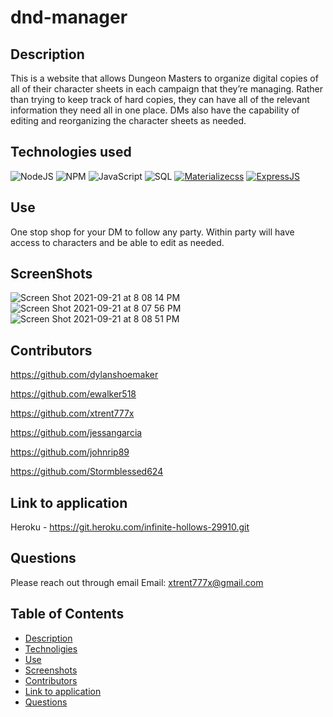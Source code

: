 # dnd-manager

## Description

This is a website that allows Dungeon Masters to organize digital copies of all of their character sheets in each campaign that they’re managing.  Rather than trying to keep track of hard copies, they can have all of the relevant information they need all in one place.  DMs also have the capability of editing and reorganizing the character sheets as needed.

## Technologies used

![NodeJS](https://img.shields.io/badge/node.js-%2343853D.svg?style=for-the-badge&logo=node.js&logoColor=white)
![NPM](https://img.shields.io/badge/NPM-%23000000.svg?style=for-the-badge&logo=npm&logoColor=white)
![JavaScript](https://img.shields.io/badge/javascript-%23323330.svg?style=for-the-badge&logo=javascript&logoColor=%23F7DF1E)
![SQL](https://img.shields.io/badge/MySQL-00000F?style=for-the-badge&logo=mysql&logoColor=white)
[![Materializecss](https://pbs.twimg.com/profile_images/532662364613525504/GN559Lfb_reasonably_small.png)](http://materializecss.com/)
[![ExpressJS](https://github.com/MarioTerron/logo-images/blob/master/logos/expressjs.png)](http://expressjs.com///)


## Use

One stop shop for your DM to follow any party. Within party will have access to characters and be able to edit as needed.

## ScreenShots
![Screen Shot 2021-09-21 at 8 08 14 PM](https://user-images.githubusercontent.com/84681402/134272429-336b7607-e2bd-47e8-8735-480b1e1d07ad.png)
![Screen Shot 2021-09-21 at 8 07 56 PM](https://user-images.githubusercontent.com/84681402/134272434-295362f1-9fd9-49b3-90f1-c4f96263c021.png)
![Screen Shot 2021-09-21 at 8 08 51 PM](https://user-images.githubusercontent.com/84681402/134272440-490779e6-8ef7-430c-b693-6e411b507e15.png)

## Contributors

https://github.com/dylanshoemaker

https://github.com/ewalker518

https://github.com/xtrent777x

https://github.com/jessangarcia

https://github.com/johnrip89

https://github.com/Stormblessed624


## Link to application

Heroku - https://git.heroku.com/infinite-hollows-29910.git

## Questions

Please reach out through email
Email: xtrent777x@gmail.com


## Table of Contents

* [Description](#description)
* [Technoligies](#technologies)              
* [Use](#use)
* [Screenshots](#screenshots)
* [Contributors](#contributors)
* [Link to application](#link)
* [Questions](#questions)
